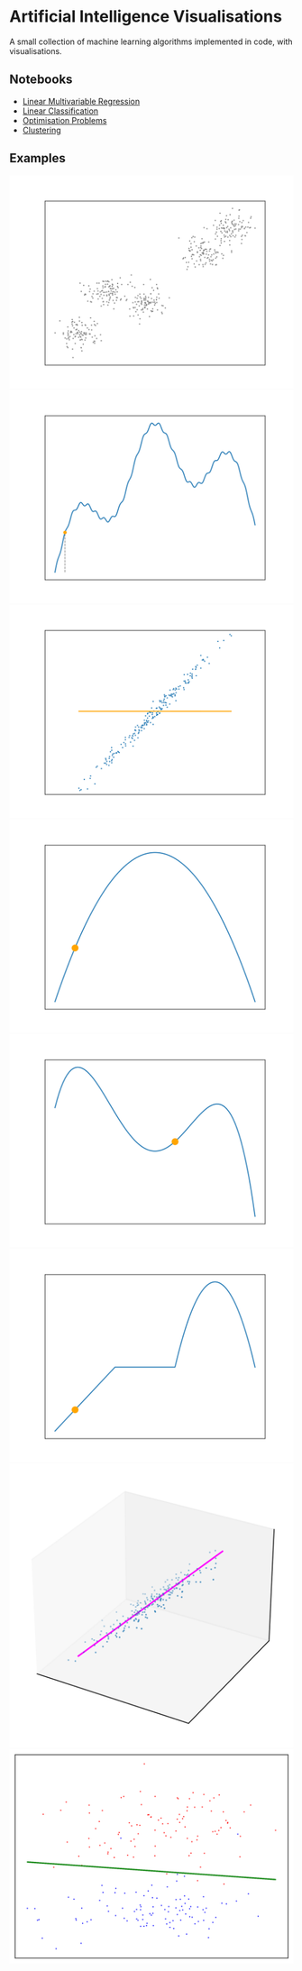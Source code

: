 # Artificial Intelligence Visualisations

A small collection of machine learning algorithms implemented in
code, with visualisations.

## Notebooks

* [Linear Multivariable Regression](./notebooks/regression.ipynb)
* [Linear Classification](./notebooks/classification.ipynb)
* [Optimisation Problems](./notebooks/optimisation.ipynb)
* [Clustering](./notebooks/unsupervised.ipynb)

## Examples

![](./animations/k_means.gif)
![](./animations/simulated_annealing.gif)
![](./animations/epochs.gif)
![](./animations/optimal.gif)
![](./animations/local_maxima.gif)
![](./animations/plateau.gif)
![](./images/regression_25_1.png)
![](./images/classification_10_1.png)
